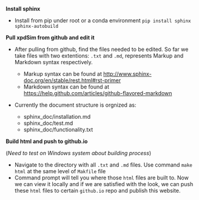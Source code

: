 **Install sphinx**

  - Install from pip under root or a conda environment `pip install sphinx sphinx-autobuild`
  
**Pull xpdSim from github and edit it**

  - After pulling from github, find the files needed to be edited. So far we take files with two extentions: `.txt` and `.md`, represents Markup and Markdown syntax respectively.
    - Markup syntax can be found at http://www.sphinx-doc.org/en/stable/rest.html#rst-primer
    - Markdown syntax can be found at https://help.github.com/articles/github-flavored-markdown
  
  - Currently the document structure is orgnized as:
    - sphinx_doc/installation.md
    - sphinx_doc/test.md
    - sphinx_doc/functionality.txt
  
**Build html and push to github.io**

(*Need to test on Windows system about building process*)

  - Navigate to the directory with all `.txt` and `.md` files. Use command `make html` at the same level of `Makfile` file
  - Command prompt will tell you where those `html` files are built to. Now we can view it locally and if we are satisfied with the look, we can push these `html` files to certain `github.io` repo and publish this website.
